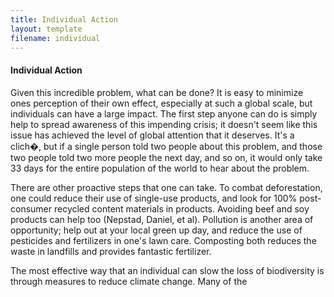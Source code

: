 ```yaml
---
title: Individual Action
layout: template
filename: individual
--- 
```


#### Individual Action

Given this incredible problem, what can be done? It is easy to minimize ones perception of their own effect, especially at such a global scale, but individuals can have a large impact. The first step anyone can do is simply help to spread awareness of this impending crisis; it doesn't seem like this issue has achieved the level of global attention that it deserves. It's a clich�, but if a single person told two people about this problem, and those two people told two more people the next day, and so on, it would only take 33 days for the entire population of the world to hear about the problem. 

There are other proactive steps that one can take. To combat deforestation, one could reduce their use of single-use products, and look for 100% post-consumer recycled content materials in products. Avoiding beef and soy products can help too (Nepstad, Daniel, et al). Pollution is another area of opportunity; help out at your local green up day, and reduce the use of pesticides and fertilizers in one's lawn care. Composting both reduces the waste in landfills and provides fantastic fertilizer. 

The most effective way that an individual can slow the loss of biodiversity is through measures to reduce climate change.  Many of the 
